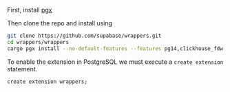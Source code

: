 First, install [pgx](https://github.com/tcdi/pgx)

Then clone the repo and install using

```bash
git clone https://github.com/supabase/wrappers.git
cd wrappers/wrappers 
cargo pgx install --no-default-features --features pg14,clickhouse_fdw --release
```

To enable the extension in PostgreSQL we must execute a `create extension` statement.

```psql
create extension wrappers;
```
